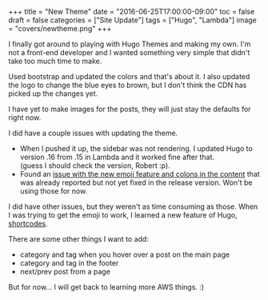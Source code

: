 +++
title = "New Theme"
date = "2016-06-25T17:00:00-09:00"
toc = false
draft = false
categories = ["Site Update"]
tags = ["Hugo", "Lambda"]
image = "covers/newtheme.png"
+++

I finally got around to playing with Hugo Themes and making my own. I'm not a front-end developer and I wanted something very simple that didn't take too much time to make.

Used bootstrap and updated the colors and that's about it. I also updated the logo to change the blue eyes to brown, but I don't think the CDN has picked up the changes yet.

I have yet to make images for the posts, they will just stay the defaults for right now.

I did have a couple issues with updating the theme.

* When I pushed it up, the sidebar was not rendering. I updated Hugo to version .16 from .15 in Lambda and it worked fine after that.<br>(guess I should check the version, Robert :p).
* Found an <a href="https://github.com/spf13/hugo/issues/2198" target="_blank" rel="nofollow">issue with the new emoji feature and colons in the content</a> that was already reported but not yet fixed in the release version. Won't be using those for now.

I did have other issues, but they weren't as time consuming as those. When I was trying to get the emoji to work, I learned a new feature of Hugo, <a href="https://gohugo.io/extras/shortcodes/" target="_blank" rel="nofollow">shortcodes</a>.

There are some other things I want to add:

* category and tag when you hover over a post on the main page
* category and tag in the footer
* next/prev post from a page

But for now... I will get back to learning more AWS things. :)
